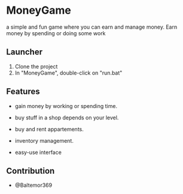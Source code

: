 # MoneyGame

a simple and fun game where you can earn and manage money. Earn money by spending or doing some work

## Launcher

1. Clone the project
2. In "MoneyGame", double-click on "run.bat"

## Features

- gain money by working or spending time.

- buy stuff in a shop depends on your level.

- buy and rent appartements.

- inventory management.

- easy-use interface

## Contribution

- @Baltemor369
